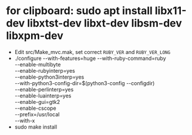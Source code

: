 # for clipboard: sudo apt install libx11-dev libxtst-dev libxt-dev libsm-dev libxpm-dev

* Edit src/Make_mvc.mak, set correct `RUBY_VER` and `RUBY_VER_LONG`
* ./configure --with-features=huge --with-ruby-command=ruby \
                                                        --enable-multibyte \
                                                        --enable-rubyinterp=yes \
                                                        --enable-python3interp=yes \
                                                        --with-python3-config-dir=$(python3-config --configdir) \
                                                        --enable-perlinterp=yes \
                                                        --enable-luainterp=yes \
                                                        --enable-gui=gtk2 \
                                                        --enable-cscope \
                                                        --prefix=/usr/local \
                                                        --with-x
* sudo make install
